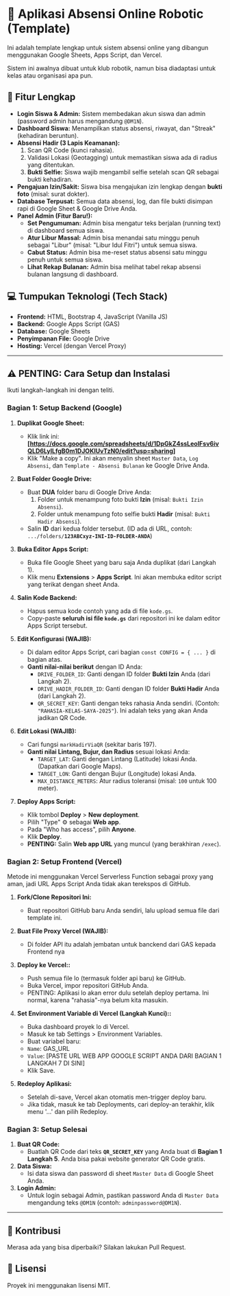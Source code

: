 # 🤖 Aplikasi Absensi Online Robotic (Template)

Ini adalah template lengkap untuk sistem absensi online yang dibangun menggunakan Google Sheets, Apps Script, dan Vercel.

Sistem ini awalnya dibuat untuk klub robotik, namun bisa diadaptasi untuk kelas atau organisasi apa pun.

## 🚀 Fitur Lengkap

* **Login Siswa & Admin:** Sistem membedakan akun siswa dan admin (password admin harus mengandung `@DM1N`).
* **Dashboard Siswa:** Menampilkan status absensi, riwayat, dan "Streak" (kehadiran beruntun).
* **Absensi Hadir (3 Lapis Keamanan):**
    1.  Scan QR Code (kunci rahasia).
    2.  Validasi Lokasi (Geotagging) untuk memastikan siswa ada di radius yang ditentukan.
    3.  **Bukti Selfie:** Siswa wajib mengambil selfie setelah scan QR sebagai bukti kehadiran.
* **Pengajuan Izin/Sakit:** Siswa bisa mengajukan izin lengkap dengan **bukti foto** (misal: surat dokter).
* **Database Terpusat:** Semua data absensi, log, dan file bukti disimpan rapi di Google Sheet & Google Drive Anda.
* **Panel Admin (Fitur Baru!):**
    * **Set Pengumuman:** Admin bisa mengatur teks berjalan (running text) di dashboard semua siswa.
    * **Atur Libur Massal:** Admin bisa menandai satu minggu penuh sebagai "Libur" (misal: "Libur Idul Fitri") untuk semua siswa.
    * **Cabut Status:** Admin bisa me-reset status absensi satu minggu penuh untuk semua siswa.
    * **Lihat Rekap Bulanan:** Admin bisa melihat tabel rekap absensi bulanan langsung di dashboard.

## 💻 Tumpukan Teknologi (Tech Stack)

* **Frontend:** HTML, Bootstrap 4, JavaScript (Vanilla JS)
* **Backend:** Google Apps Script (GAS)
* **Database:** Google Sheets
* **Penyimpanan File:** Google Drive
* **Hosting:** Vercel (dengan Vercel Proxy)

---

## ⚠️ PENTING: Cara Setup dan Instalasi

Ikuti langkah-langkah ini dengan teliti.

### Bagian 1: Setup Backend (Google)

1.  **Duplikat Google Sheet:**
    * Klik link ini: **[https://docs.google.com/spreadsheets/d/1DpGkZ4ssLeoIFsv6ivQLD6LylLfgB0m1DJOKlUvTzN0/edit?usp=sharing]**
    * Klik "Make a copy". Ini akan menyalin sheet `Master Data`, `Log Absensi`, dan `Template - Absensi Bulanan` ke Google Drive Anda.

2.  **Buat Folder Google Drive:**
    * Buat **DUA** folder baru di Google Drive Anda:
        1.  Folder untuk menampung foto bukti **Izin** (misal: `Bukti Izin Absensi`).
        2.  Folder untuk menampung foto selfie bukti **Hadir** (misal: `Bukti Hadir Absensi`).
    * Salin **ID** dari kedua folder tersebut. (ID ada di URL, contoh: `.../folders/`**`123ABCxyz-INI-ID-FOLDER-ANDA`**)

3.  **Buka Editor Apps Script:**
    * Buka file Google Sheet yang baru saja Anda duplikat (dari Langkah 1).
    * Klik menu **Extensions** > **Apps Script**. Ini akan membuka editor script yang terikat dengan sheet Anda.

4.  **Salin Kode Backend:**
    * Hapus semua kode contoh yang ada di file `kode.gs`.
    * Copy-paste **seluruh isi file `kode.gs`** dari repositori ini ke dalam editor Apps Script tersebut.

5.  **Edit Konfigurasi (WAJIB):**
    * Di dalam editor Apps Script, cari bagian `const CONFIG = { ... }` di bagian atas.
    * **Ganti nilai-nilai berikut** dengan ID Anda:
        * `DRIVE_FOLDER_ID`: Ganti dengan ID folder **Bukti Izin** Anda (dari Langkah 2).
        * `DRIVE_HADIR_FOLDER_ID`: Ganti dengan ID folder **Bukti Hadir** Anda (dari Langkah 2).
        * `QR_SECRET_KEY`: Ganti dengan teks rahasia Anda sendiri. (Contoh: `"RAHASIA-KELAS-SAYA-2025"`). Ini adalah teks yang akan Anda jadikan QR Code.

6.  **Edit Lokasi (WAJIB):**
    * Cari fungsi `markHadirViaQR` (sekitar baris 197).
    * **Ganti nilai Lintang, Bujur, dan Radius** sesuai lokasi Anda:
        * `TARGET_LAT`: Ganti dengan Lintang (Latitude) lokasi Anda. (Dapatkan dari Google Maps).
        * `TARGET_LON`: Ganti dengan Bujur (Longitude) lokasi Anda.
        * `MAX_DISTANCE_METERS`: Atur radius toleransi (misal: `100` untuk 100 meter).

7.  **Deploy Apps Script:**
    * Klik tombol **Deploy** > **New deployment**.
    * Pilih "Type" ⚙️ sebagai **Web app**.
    * Pada "Who has access", pilih **Anyone**.
    * Klik **Deploy**.
    * **PENTING:** Salin **Web app URL** yang muncul (yang berakhiran `/exec`).

### Bagian 2: Setup Frontend (Vercel)
Metode ini menggunakan Vercel Serverless Function sebagai proxy yang aman, jadi URL Apps Script Anda tidak akan terekspos di GitHub.

1.  **Fork/Clone Repositori Ini:**
    * Buat repositori GitHub baru Anda sendiri, lalu upload semua file dari template ini.

2.  **Buat File Proxy Vercel (WAJIB):**
    * Di folder API itu adalah jembatan untuk banckend dari GAS kepada Frontend nya

3.  **Deploy ke Vercel::**
    * Push semua file lo (termasuk folder api baru) ke GitHub.
    * Buka Vercel, impor repositori GitHub Anda.
    * PENTING: Aplikasi lo akan error dulu setelah deploy pertama. Ini normal, karena "rahasia"-nya belum kita masukin.

4.  **Set Environment Variable di Vercel (Langkah Kunci)::**
    * Buka dashboard proyek lo di Vercel.
    * Masuk ke tab Settings > Environment Variables.
    * Buat variabel baru:
    * `Name`: GAS_URL
    * `Value`: [PASTE URL WEB APP GOOGLE SCRIPT ANDA DARI BAGIAN 1 LANGKAH 7 DI SINI]
    * Klik Save.
  
5. **Redeploy Aplikasi:**
    * Setelah di-save, Vercel akan otomatis men-trigger deploy baru.
    * Jika tidak, masuk ke tab Deployments, cari deploy-an terakhir, klik menu '...' dan pilih Redeploy.
  
### Bagian 3: Setup Selesai

1.  **Buat QR Code:**
    * Buatlah QR Code dari teks **`QR_SECRET_KEY`** yang Anda buat di **Bagian 1 Langkah 5**. Anda bisa pakai website generator QR Code gratis.
2.  **Data Siswa:**
    * Isi data siswa dan password di sheet `Master Data` di Google Sheet Anda.
3.  **Login Admin:**
    * Untuk login sebagai Admin, pastikan password Anda di `Master Data` mengandung teks `@DM1N` (contoh: `adminpassword@DM1N`).

---

## 🤝 Kontribusi

Merasa ada yang bisa diperbaiki? Silakan lakukan Pull Request.

## 📄 Lisensi

Proyek ini menggunakan lisensi MIT.
